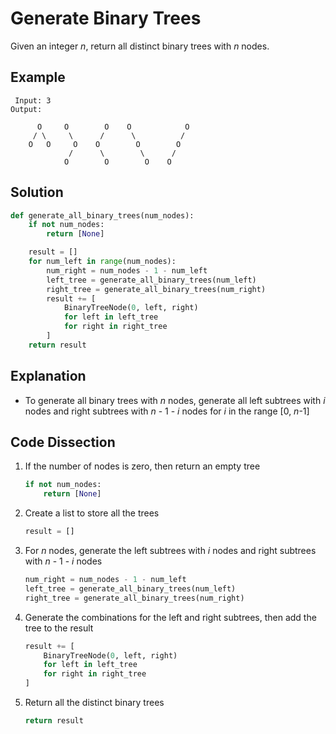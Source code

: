 # Generate Binary Trees
Given an integer _n_, return all distinct binary trees with _n_ nodes.

## Example
```
 Input: 3
Output:

      O     O        O    O            O
     / \     \      /      \          /
    O   O     O    O        O        O
             /      \        \      /
            O        O        O    O
```

## Solution
```python
def generate_all_binary_trees(num_nodes):
    if not num_nodes:
        return [None]

    result = []
    for num_left in range(num_nodes):
        num_right = num_nodes - 1 - num_left
        left_tree = generate_all_binary_trees(num_left)
        right_tree = generate_all_binary_trees(num_right)
        result += [
            BinaryTreeNode(0, left, right)
            for left in left_tree
            for right in right_tree
        ]
    return result
```

## Explanation
* To generate all binary trees with _n_ nodes, generate all left subtrees with _i_ nodes and right subtrees with _n_ - 1 - _i_ nodes for _i_ in the range [0, _n_-1]

## Code Dissection
1. If the number of nodes is zero, then return an empty tree
    ```python
    if not num_nodes:
        return [None]
    ```
2. Create a list to store all the trees
    ```python
    result = []
    ```
3. For _n_ nodes, generate the left subtrees with _i_ nodes and right subtrees with _n_ - 1 - _i_ nodes
    ```python
    num_right = num_nodes - 1 - num_left
    left_tree = generate_all_binary_trees(num_left)
    right_tree = generate_all_binary_trees(num_right)
    ```
4. Generate the combinations for the left and right subtrees, then add the tree to the result
    ```python
    result += [
        BinaryTreeNode(0, left, right)
        for left in left_tree
        for right in right_tree
    ]
    ```
5. Return all the distinct binary trees
    ```python
    return result
    ```